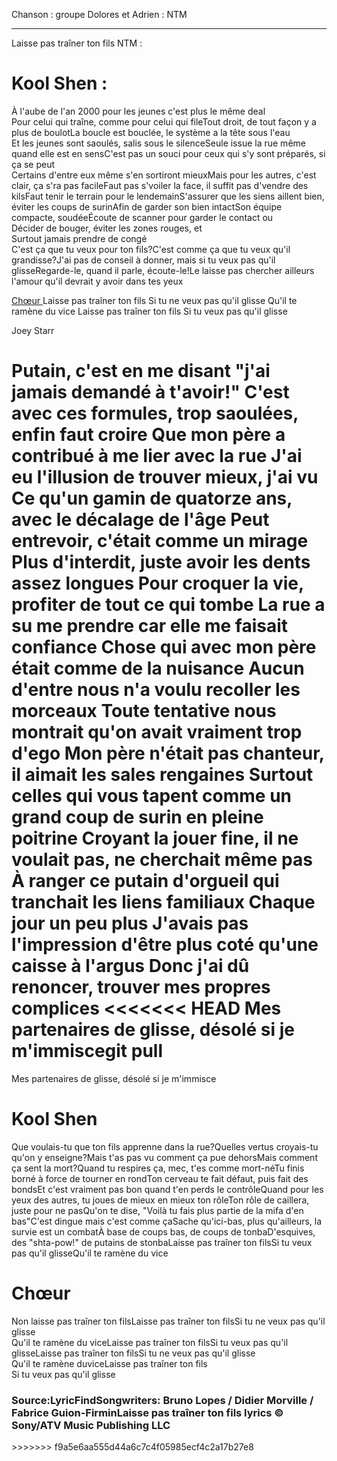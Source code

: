 Chanson : groupe Dolores et Adrien : NTM

<hr>Laisse pas traîner ton fils NTM :</hr>

<h1> Kool Shen :</h1> 

À l'aube de l'an 2000 pour les jeunes c'est plus le même deal<br>Pour celui qui traîne, comme pour celui qui fileTout droit, de tout façon y a plus de boulotLa boucle est bouclée, le système a la tête sous l'eau<br>Et les jeunes sont saoulés, salis sous le silenceSeule issue la rue même quand elle est en sensC'est pas un souci pour ceux qui s'y sont préparés, si ça se peut<br>Certains d'entre eux même s'en sortiront mieuxMais pour les autres, c'est clair, ça s'ra pas facileFaut pas s'voiler la face, il suffit pas d'vendre des kilsFaut tenir le terrain pour le lendemainS'assurer que les siens aillent bien, éviter les coups de surinAfin de garder son bien intactSon équipe compacte, soudéeÉcoute de scanner pour garder le contact ou<br>Décider de bouger, éviter les zones rouges, et<br>Surtout jamais prendre de congé<br>C'est ça que tu veux pour ton fils?C'est comme ça que tu veux qu'il grandisse?J'ai pas de conseil à donner, mais si tu veux pas qu'il glisseRegarde-le, quand il parle, écoute-le!Le laisse pas chercher ailleurs l'amour qu'il devrait y avoir dans tes yeux

<u> Chœur </u>
Laisse pas traîner ton fils
Si tu ne veux pas qu'il glisse
Qu'il te ramène du vice
Laisse pas traîner ton fils
Si tu veux pas qu'il glisse

Joey Starr

Putain, c'est en me disant "j'ai jamais demandé à t'avoir!"
C'est avec ces formules, trop saoulées, enfin faut croire
Que mon père a contribué à me lier avec la rue
J'ai eu l'illusion de trouver mieux, j'ai vu
Ce qu'un gamin de quatorze ans, avec le décalage de l'âge
Peut entrevoir, c'était comme un mirage
Plus d'interdit, juste avoir les dents assez longues
Pour croquer la vie, profiter de tout ce qui tombe
La rue a su me prendre car elle me faisait confiance
Chose qui avec mon père était comme de la nuisance
Aucun d'entre nous n'a voulu recoller les morceaux
Toute tentative nous montrait qu'on avait vraiment trop d'ego
Mon père n'était pas chanteur, il aimait les sales rengaines
Surtout celles qui vous tapent comme un grand coup de surin en pleine poitrine
Croyant la jouer fine, il ne voulait pas, ne cherchait même pas
À ranger ce putain d'orgueil qui tranchait les liens familiaux
Chaque jour un peu plus
J'avais pas l'impression d'être plus coté qu'une caisse à l'argus
Donc j'ai dû renoncer, trouver mes propres complices
<<<<<<< HEAD
Mes partenaires de glisse, désolé si je m'immiscegit pull
=======
Mes partenaires de glisse, désolé si je m'immisce

<h1>Kool Shen</h1>

Que voulais-tu que ton fils apprenne dans la rue?Quelles vertus croyais-tu qu'on y enseigne?Mais t'as pas vu comment ça pue dehorsMais comment ça sent la mort?Quand tu respires ça, mec, t'es comme mort-néTu finis borné à force de tourner en rondTon cerveau te fait défaut, puis fait des bondsEt c'est vraiment pas bon quand t'en perds le contrôleQuand pour les yeux des autres, tu joues de mieux en mieux ton rôleTon rôle de caillera, juste pour ne pasQu'on te dise, "Voilà tu fais plus partie de la mifa d'en bas"C'est dingue mais c'est comme çaSache qu'ici-bas, plus qu'ailleurs, la survie est un combatÀ base de coups bas, de coups de tonbaD'esquives, des "shta-pow!" de putains de stonbaLaisse pas traîner ton filsSi tu veux pas qu'il glisseQu'il te ramène du vice

<h1>Chœur</h1>

Non laisse pas traîner ton filsLaisse pas traîner ton filsSi tu ne veux pas qu'il glisse<br>Qu'il te ramène du viceLaisse pas traîner ton filsSi tu veux pas qu'il glisseLaisse pas traîner ton filsSi tu ne veux pas qu'il glisse<br>Qu'il te ramène duviceLaisse pas traîner ton fils<br>Si tu veux pas qu'il glisse

<h3>Source:LyricFindSongwriters: Bruno Lopes / Didier Morville / Fabrice Guion-FirminLaisse pas traîner ton fils lyrics © Sony/ATV Music Publishing LLC</h3>
>>>>>>> f9a5e6aa555d44a6c7c4f05985ecf4c2a17b27e8
